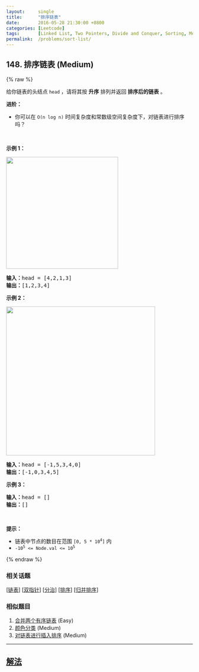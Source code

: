 ```yaml
---
layout:     single
title:      "排序链表"
date:       2016-05-28 21:30:00 +0800
categories: [Leetcode]
tags:       [Linked List, Two Pointers, Divide and Conquer, Sorting, Merge Sort]
permalink:  /problems/sort-list/
---
```


## 148. 排序链表 (Medium)

{% raw %}

<p>给你链表的头结点 <code>head</code> ，请将其按 <strong>升序</strong> 排列并返回 <strong>排序后的链表</strong> 。</p>

<p><b>进阶：</b></p>

<ul>
	<li>你可以在 <code>O(n log n)</code> 时间复杂度和常数级空间复杂度下，对链表进行排序吗？</li>
</ul>

<p> </p>

<p><strong>示例 1：</strong></p>
<img alt="" src="https://assets.leetcode.com/uploads/2020/09/14/sort_list_1.jpg" style="width: 302px; "/>
<pre>
<b>输入：</b>head = [4,2,1,3]
<b>输出：</b>[1,2,3,4]
</pre>

<p><strong>示例 2：</strong></p>
<img alt="" src="https://assets.leetcode.com/uploads/2020/09/14/sort_list_2.jpg" style="width: 402px; " />
<pre>
<b>输入：</b>head = [-1,5,3,4,0]
<b>输出：</b>[-1,0,3,4,5]
</pre>

<p><strong>示例 3：</strong></p>

<pre>
<b>输入：</b>head = []
<b>输出：</b>[]
</pre>

<p> </p>

<p><b>提示：</b></p>

<ul>
	<li>链表中节点的数目在范围 <code>[0, 5 * 10<sup>4</sup>]</code> 内</li>
	<li><code>-10<sup>5</sup> <= Node.val <= 10<sup>5</sup></code></li>
</ul>

{% endraw %}

### 相关话题
  [[链表](https://github.com/awesee/leetcode/tree/main/tag/linked-list/README.md)]
  [[双指针](https://github.com/awesee/leetcode/tree/main/tag/two-pointers/README.md)]
  [[分治](https://github.com/awesee/leetcode/tree/main/tag/divide-and-conquer/README.md)]
  [[排序](https://github.com/awesee/leetcode/tree/main/tag/sorting/README.md)]
  [[归并排序](https://github.com/awesee/leetcode/tree/main/tag/merge-sort/README.md)]

### 相似题目
  1. [合并两个有序链表](/problems/merge-two-sorted-lists) (Easy)
  1. [颜色分类](/problems/sort-colors) (Medium)
  1. [对链表进行插入排序](/problems/insertion-sort-list) (Medium)

---

## [解法](https://github.com/awesee/leetcode/tree/main/problems/sort-list)
